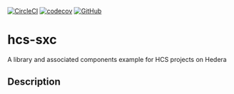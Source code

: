 [![CircleCI](https://circleci.com/gh/hashgraph/hedera-hcs-sxc/tree/master.svg?style=shield)](https://circleci.com/gh/hashgraph/hedera-hcs-sxc/tree/master)
[![codecov](https://img.shields.io/codecov/c/github/hashgraph/hedera-hcs-sxc/master)](https://codecov.io/gh/hashgraph/hedera-mirror-node)
[![GitHub](https://img.shields.io/github/license/hashgraph/hedera-hcs-sxc)](LICENSE)

# hcs-sxc
A library and associated components example for HCS projects on Hedera

## Description
